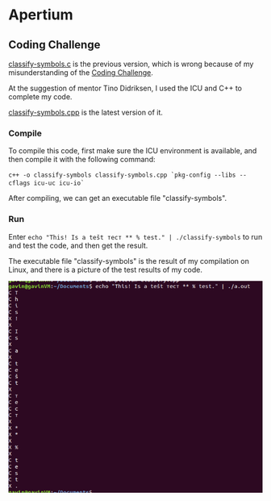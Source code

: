 # Apertium

## Coding Challenge

[classify-symbols.c](https://github.com/GavinWz/Apertium/blob/master/classify-symbols.c) is the previous version, which is wrong because of my misunderstanding of the [Coding Challenge](http://wiki.apertium.org/wiki/Ideas_for_Google_Summer_of_Code/Robust_tokenisation).    

At the suggestion of mentor Tino Didriksen, I used the ICU and C++ to complete my code.

[classify-symbols.cpp](https://github.com/GavinWz/Apertium/blob/master/classify-symbols.cpp) is the latest version of it. 

### Compile
To compile this code, first make sure the ICU environment is available, and then compile it with the following command:
```
c++ -o classify-symbols classify-symbols.cpp `pkg-config --libs --cflags icu-uc icu-io`
```
After compiling, we can get an executable file "classify-symbols".
### Run
Enter ``echo "This! Is a tešt тест ** % test." | ./classify-symbols`` to run and test the code, and then get the result.

The executable file "classify-symbols" is the result of my compilation on Linux, and there is a picture of the test results of my code.

![result](https://github.com/GavinWz/Apertium/blob/master/result.png)
